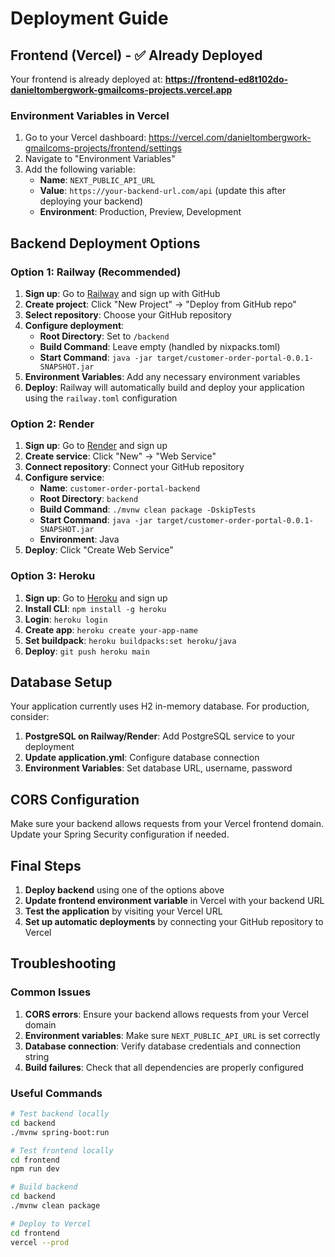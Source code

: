 # Deployment Guide

## Frontend (Vercel) - ✅ Already Deployed

Your frontend is already deployed at: **https://frontend-ed8t102do-danieltombergwork-gmailcoms-projects.vercel.app**

### Environment Variables in Vercel

1. Go to your Vercel dashboard: https://vercel.com/danieltombergwork-gmailcoms-projects/frontend/settings
2. Navigate to "Environment Variables"
3. Add the following variable:
   - **Name**: `NEXT_PUBLIC_API_URL`
   - **Value**: `https://your-backend-url.com/api` (update this after deploying your backend)
   - **Environment**: Production, Preview, Development

## Backend Deployment Options

### Option 1: Railway (Recommended)

1. **Sign up**: Go to [Railway](https://railway.app/) and sign up with GitHub
2. **Create project**: Click "New Project" → "Deploy from GitHub repo"
3. **Select repository**: Choose your GitHub repository
4. **Configure deployment**:
   - **Root Directory**: Set to `/backend`
   - **Build Command**: Leave empty (handled by nixpacks.toml)
   - **Start Command**: `java -jar target/customer-order-portal-0.0.1-SNAPSHOT.jar`
5. **Environment Variables**: Add any necessary environment variables
6. **Deploy**: Railway will automatically build and deploy your application using the `railway.toml` configuration

### Option 2: Render

1. **Sign up**: Go to [Render](https://render.com/) and sign up
2. **Create service**: Click "New" → "Web Service"
3. **Connect repository**: Connect your GitHub repository
4. **Configure service**:
   - **Name**: `customer-order-portal-backend`
   - **Root Directory**: `backend`
   - **Build Command**: `./mvnw clean package -DskipTests`
   - **Start Command**: `java -jar target/customer-order-portal-0.0.1-SNAPSHOT.jar`
   - **Environment**: Java
5. **Deploy**: Click "Create Web Service"

### Option 3: Heroku

1. **Sign up**: Go to [Heroku](https://heroku.com/) and sign up
2. **Install CLI**: `npm install -g heroku`
3. **Login**: `heroku login`
4. **Create app**: `heroku create your-app-name`
5. **Set buildpack**: `heroku buildpacks:set heroku/java`
6. **Deploy**: `git push heroku main`

## Database Setup

Your application currently uses H2 in-memory database. For production, consider:

1. **PostgreSQL on Railway/Render**: Add PostgreSQL service to your deployment
2. **Update application.yml**: Configure database connection
3. **Environment Variables**: Set database URL, username, password

## CORS Configuration

Make sure your backend allows requests from your Vercel frontend domain. Update your Spring Security configuration if needed.

## Final Steps

1. **Deploy backend** using one of the options above
2. **Update frontend environment variable** in Vercel with your backend URL
3. **Test the application** by visiting your Vercel URL
4. **Set up automatic deployments** by connecting your GitHub repository to Vercel

## Troubleshooting

### Common Issues

1. **CORS errors**: Ensure your backend allows requests from your Vercel domain
2. **Environment variables**: Make sure `NEXT_PUBLIC_API_URL` is set correctly
3. **Database connection**: Verify database credentials and connection string
4. **Build failures**: Check that all dependencies are properly configured

### Useful Commands

```bash
# Test backend locally
cd backend
./mvnw spring-boot:run

# Test frontend locally
cd frontend
npm run dev

# Build backend
cd backend
./mvnw clean package

# Deploy to Vercel
cd frontend
vercel --prod
```
